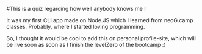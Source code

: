 #This is a quiz regarding how well anybody knows me !

It was my first CLI app made on Node.JS which I learned from neoG.camp classes.
Probably, where I started loving programming.

So, I thought it would be cool to add this on personal profile-site, which will
be live soon as soon as I finish the levelZero of the bootcamp :)